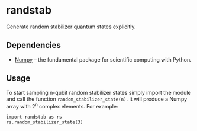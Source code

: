 # randstab
Generate random stabilizer quantum states explicitly.

## Dependencies
* [Numpy](https://numpy.org/) – the fundamental package for scientific computing with Python.

## Usage

To start sampling n-qubit random stabilizer states simply import the module and call the function `random_stabilizer_state(n)`. It will produce a Numpy array with 2<sup>n</sup> complex elements. For example:
```
import randstab as rs
rs.random_stabilizer_state(3)
```
